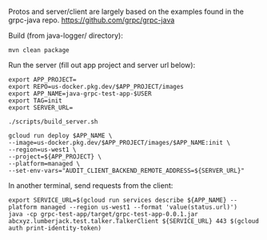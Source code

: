 Protos and server/client are largely based on the examples found in the grpc-java repo. https://github.com/grpc/grpc-java

Build (from java-logger/ directory):

```
mvn clean package
```

Run the server (fill out app project and server url below):
```
export APP_PROJECT=
export REPO=us-docker.pkg.dev/$APP_PROJECT/images
export APP_NAME=java-grpc-test-app-$USER
export TAG=init
export SERVER_URL=

./scripts/build_server.sh

gcloud run deploy $APP_NAME \
--image=us-docker.pkg.dev/$APP_PROJECT/images/$APP_NAME:init \
--region=us-west1 \
--project=${APP_PROJECT} \
--platform=managed \
--set-env-vars="AUDIT_CLIENT_BACKEND_REMOTE_ADDRESS=${SERVER_URL}"
```

In another terminal, send requests from the client:
```
export SERVICE_URL=$(gcloud run services describe ${APP_NAME} --platform managed --region us-west1 --format 'value(status.url)')
java -cp grpc-test-app/target/grpc-test-app-0.0.1.jar abcxyz.lumberjack.test.talker.TalkerClient ${SERVICE_URL} 443 $(gcloud auth print-identity-token)
```